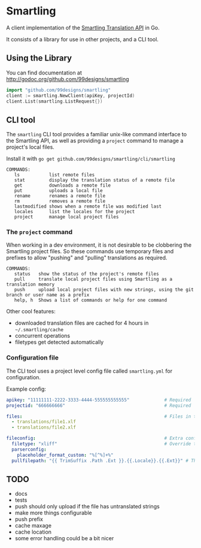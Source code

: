 # Smartling

A client implementation of the [Smartling Translation API](https://docs.smartling.com/display/docs/Smartling+Translation+API) in Go.

It consists of a library for use in other projects, and a CLI tool.

## Using the Library

You can find documentation at http://godoc.org/github.com/99designs/smartling

```go
import "github.com/99designs/smartling"
client := smartling.NewClient(apiKey, projectId)
client.List(smartling.ListRequest{})
```

## CLI tool

The `smartling` CLI tool provides a familiar unix-like command interface to the Smartling API, as well as providing a `project` command to manage a project's local files.

Install it with `go get github.com/99designs/smartling/cli/smartling`


```
COMMANDS:
   ls           list remote files
   stat         display the translation status of a remote file
   get          downloads a remote file
   put          uploads a local file
   rename       renames a remote file
   rm           removes a remote file
   lastmodified shows when a remote file was modified last
   locales      list the locales for the project
   project      manage local project files
```

### The `project` command

When working in a dev environment, it is not desirable to be clobbering the Smartling project files. So these commands use temporary files and prefixes to allow "pushing" and "pulling" translations as required.

```
COMMANDS:
   status   show the status of the project's remote files
   pull     translate local project files using Smartling as a translation memory
   push     upload local project files with new strings, using the git branch or user name as a prefix
   help, h  Shows a list of commands or help for one command
```

Other cool features:
- downloaded translation files are cached for 4 hours in `~/.smartling/cache`
- concurrent operations
- filetypes get detected automatically


### Configuration file

The CLI tool uses a project level config file called `smartling.yml` for configuration.

Example config:
```yaml
apikey: "11111111-2222-3333-4444-555555555555"             # Required
projectid: "666666666"                                     # Required

files:                                                     # Files in the project
  - translations/file1.xlf
  - translations/file2.xlf

fileconfig:                                                # Extra config for translation files
  filetype: "xliff"                                        # Override the detected file type
  parserconfig:
    placeholder_format_custom: "%[^%]+%"
  pullfilepath: "{{ TrimSuffix .Path .Ext }}.{{.Locale}}.{{.Ext}}" # The naming scheme when pulling files
```

## TODO
 - docs
 - tests
 - push should only upload if the file has untranslated strings
 - make more things configurable
  - push prefix
  - cache maxage
  - cache location
 - some error handling could be a bit nicer
